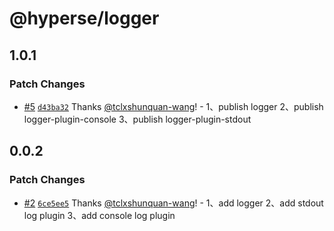 # @hyperse/logger

## 1.0.1

### Patch Changes

- [#5](https://github.com/hyperse-io/logger/pull/5) [`d43ba32`](https://github.com/hyperse-io/logger/commit/d43ba328f675999256250ff4fc9fa79c251ce58e) Thanks [@tclxshunquan-wang](https://github.com/tclxshunquan-wang)! - 1、publish logger
  2、publish logger-plugin-console
  3、publish logger-plugin-stdout

## 0.0.2

### Patch Changes

- [#2](https://github.com/hyperse-io/logger/pull/2) [`6ce5ee5`](https://github.com/hyperse-io/logger/commit/6ce5ee5a28856a79f501a74c9acee1710b986f37) Thanks [@tclxshunquan-wang](https://github.com/tclxshunquan-wang)! - 1、add logger
  2、add stdout log plugin
  3、add console log plugin
